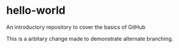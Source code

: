 # hello-world
An introductory repository to cover the basics of GitHub

This is a arbitary change made to demonstrate alternate branching.
